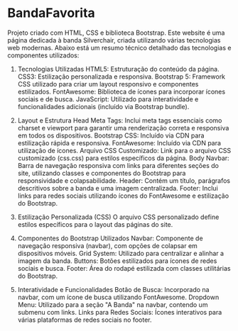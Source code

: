# BandaFavorita
Projeto criado com HTML, CSS e biblioteca Bootstrap.
Este website é uma página dedicada à banda Silverchair, criada utilizando várias tecnologias web modernas. 
Abaixo está um resumo técnico detalhado das tecnologias e componentes utilizados:

1. Tecnologias Utilizadas
HTML5: Estruturação do conteúdo da página.
CSS3: Estilização personalizada e responsiva.
Bootstrap 5: Framework CSS utilizado para criar um layout responsivo e componentes estilizados.
FontAwesome: Biblioteca de ícones para incorporar ícones sociais e de busca.
JavaScript: Utilizado para interatividade e funcionalidades adicionais (incluído via Bootstrap bundle).

3. Layout e Estrutura
Head
Meta Tags: Inclui meta tags essenciais como charset e viewport para garantir uma renderização correta e responsiva em todos os dispositivos.
Bootstrap CSS: Incluído via CDN para estilização rápida e responsiva.
FontAwesome: Incluído via CDN para utilização de ícones.
Arquivo CSS Customizado: Link para o arquivo CSS customizado (css.css) para estilos específicos da página.
Body
Navbar: Barra de navegação responsiva com links para diferentes seções do site, utilizando classes e componentes do Bootstrap para responsividade e colapsabilidade.
Header: Contém um título, parágrafos descritivos sobre a banda e uma imagem centralizada.
Footer: Inclui links para redes sociais utilizando ícones do FontAwesome e estilização do Bootstrap.

4. Estilização Personalizada (CSS)
O arquivo CSS personalizado define estilos específicos para o layout das páginas do site.

4. Componentes do Bootstrap Utilizados
Navbar: Componente de navegação responsiva (navbar), com opções de colapsar em dispositivos móveis.
Grid System: Utilizado para centralizar e alinhar a imagem da banda.
Buttons: Botões estilizados para ícones de redes sociais e busca.
Footer: Área do rodapé estilizada com classes utilitárias do Bootstrap.

5. Interatividade e Funcionalidades
Botão de Busca: Incorporado na navbar, com um ícone de busca utilizando FontAwesome.
Dropdown Menu: Utilizado para a seção "A Banda" na navbar, contendo um submenu com links.
Links para Redes Sociais: Ícones interativos para várias plataformas de redes sociais no footer.
